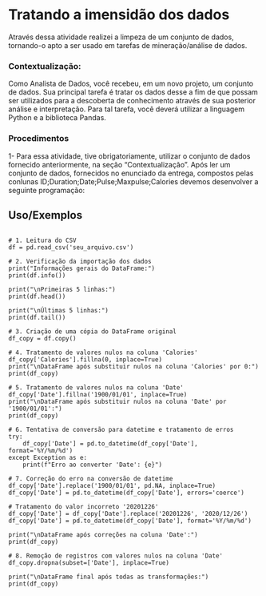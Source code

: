 
# Tratando a imensidão dos dados

Através dessa atividade realizei a limpeza de um conjunto de
dados, tornando-o apto a ser usado em tarefas de mineração/análise de
dados.

### Contextualização:
Como Analista de Dados, você recebeu, em um novo projeto, um conjunto de dados. Sua principal tarefa é tratar os dados desse a fim de que possam ser utilizados para a descoberta de conhecimento através de sua posterior análise e interpretação. Para tal tarefa, você deverá utilizar a linguagem Python e a biblioteca Pandas.

### Procedimentos
1-	Para essa atividade, tive obrigatoriamente, utilizar o conjunto de dados fornecido anteriormente, na seção “Contextualização”.
Após ler um conjunto de dados, fornecidos no enunciado da entrega, compostos pelas conlunas ID;Duration;Date;Pulse;Maxpulse;Calories devemos desenvolver a seguinte programação:


## Uso/Exemplos

```import pandas as pd

# 1. Leitura do CSV
df = pd.read_csv('seu_arquivo.csv')

# 2. Verificação da importação dos dados
print("Informações gerais do DataFrame:")
print(df.info())

print("\nPrimeiras 5 linhas:")
print(df.head())

print("\nÚltimas 5 linhas:")
print(df.tail())

# 3. Criação de uma cópia do DataFrame original
df_copy = df.copy()

# 4. Tratamento de valores nulos na coluna 'Calories'
df_copy['Calories'].fillna(0, inplace=True)
print("\nDataFrame após substituir nulos na coluna 'Calories' por 0:")
print(df_copy)

# 5. Tratamento de valores nulos na coluna 'Date'
df_copy['Date'].fillna('1900/01/01', inplace=True)
print("\nDataFrame após substituir nulos na coluna 'Date' por '1900/01/01':")
print(df_copy)

# 6. Tentativa de conversão para datetime e tratamento de erros
try:
    df_copy['Date'] = pd.to_datetime(df_copy['Date'], format='%Y/%m/%d')
except Exception as e:
    print(f"Erro ao converter 'Date': {e}")

# 7. Correção do erro na conversão de datetime
df_copy['Date'].replace('1900/01/01', pd.NA, inplace=True)
df_copy['Date'] = pd.to_datetime(df_copy['Date'], errors='coerce')

# Tratamento do valor incorreto '20201226'
df_copy['Date'] = df_copy['Date'].replace('20201226', '2020/12/26')
df_copy['Date'] = pd.to_datetime(df_copy['Date'], format='%Y/%m/%d')

print("\nDataFrame após correções na coluna 'Date':")
print(df_copy)

# 8. Remoção de registros com valores nulos na coluna 'Date'
df_copy.dropna(subset=['Date'], inplace=True)

print("\nDataFrame final após todas as transformações:")
print(df_copy)

```

